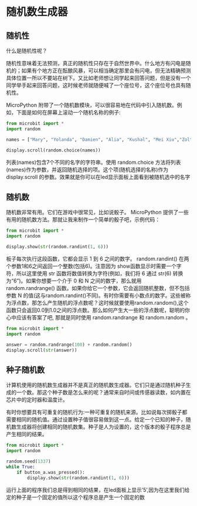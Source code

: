 随机数生成器
==========

随机性
------

什么是随机性呢？

随机性意味着无法预测，真正的随机性只存在于自然世界中。什么地方有闪电是随机的；如果有个地方正在酝酿风暴，可以相当确定那里会有闪电，但无法精确预测具体位置一所以不要站在树下。又比如老师想让同学起来回答问题，但是没有一个同学举手起来回答问题，这时候老师就随便喊了一个座位号，这个座位号也具有随机性。

MicroPython 附带了一个随机数模块，可以很容易地在代码中引入随机数。例如，下面是如何在屏幕上滚动一个随机名称的例子:

```python
from microbit import *
import random

names = ["Mary", "Yolanda", "Damien", "Alia", "Kushal", "Mei Xiu","Zoltan" ]

display.scroll(random.choice(names))
```

列表(names)包含7个不同的名字的字符串。使用 random.choice 方法将列表(names)作为参数，并返回随机选择的项。这个项(随机选择的名称)作为 display.scroll 的参数。效果就是你可以在led显示面板上面看到被随机选中的名字

随机数
------

随机数非常有用。它们在游戏中很常见，比如说骰子。 MicroPython 提供了一些有用的随机数方法。那就让我来制作一个简单的骰子吧，示例代码：

```python
from microbit import *
import random

display.show(str(random.randint(1, 6)))
```

板子每次执行这段函数，它都会显示 1 到 6 之间的数字。 random.randint() 在两个参数1和6之间返回一个整数(包括6)。注意因为 show函数显示时需要一个字符，所以这里使用 str 函数将数值转换为字符(例如，我们将 6 通过 str(6) 转换为“6”)。如果你想要一个介于 0 和 N 之间的数字，那么就用 random.randrange() 函数。如果你给它一个参数，它会返回随机整数，但不包括参数 N 的值(这与random.randint()不同)。有时你需要有小数点的数字。这些被称为浮点数，那怎么产生随机的浮点数呢？这时候就要使用random.random(),这个函数只会返回0.0到1.0之间的浮点数。那么如何产生大一些的浮点数呢，聪明的你心中应该有答案了吧, 那就是同时使用 random.randrange 和 random.random 。

```python
from microbit import *
import random

answer = random.randrange(100) + random.random()
display.scroll(str(answer))
```

种子随机数
----------

计算机使用的随机数生成器并不是真正的随机数生成器。它们只是通过随机种子生成的一个数。那这个种子数是怎么来的呢？通常来自时间或传感器读数，如内置在芯片中的定时器和温度计。

有时你想要具有可重复的随机行为:一种可重复的随机来源。比如说每次掷骰子都需要相同的随机值。通过设置种子值很容易做到这一点。给定一个已知的种子，随机数生成器将创建相同的随机数集。种子是人为设置的，这个版本的骰子程序总是产生相同的结果。

```python
from microbit import *
import random

random.seed(1337)
while True:
    if button_a.was_pressed():
        display.show(str(random.randint(1, 6)))
```

运行上面的程序我们总是得到相同的结果，在led面板上显示’5’,因为在这里我们给定的种子是一个固定的值所以这个程序总是产生一个固定的数
